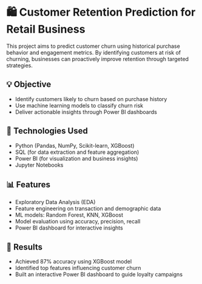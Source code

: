 # 🛍️ Customer Retention Prediction for Retail Business

This project aims to predict customer churn using historical purchase behavior and engagement metrics. By identifying customers at risk of churning, businesses can proactively improve retention through targeted strategies.

## 💡 Objective

- Identify customers likely to churn based on purchase history
- Use machine learning models to classify churn risk
- Deliver actionable insights through Power BI dashboards

## 🧰 Technologies Used

- Python (Pandas, NumPy, Scikit-learn, XGBoost)
- SQL (for data extraction and feature aggregation)
- Power BI (for visualization and business insights)
- Jupyter Notebooks

## 📊 Features

- Exploratory Data Analysis (EDA)
- Feature engineering on transaction and demographic data
- ML models: Random Forest, KNN, XGBoost
- Model evaluation using accuracy, precision, recall
- Power BI dashboard for interactive insights

## 🚀 Results

- Achieved 87% accuracy using XGBoost model
- Identified top features influencing customer churn
- Built an interactive Power BI dashboard to guide loyalty campaigns

